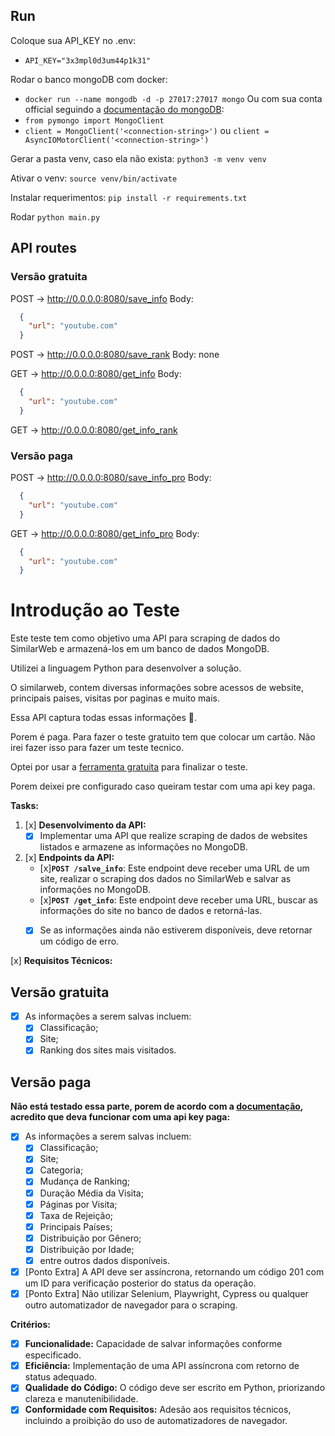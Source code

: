 ## Run

Coloque sua API_KEY no .env:
- `API_KEY="3x3mpl0d3um44p1k31"`

Rodar o banco mongoDB com docker:
- `docker run --name mongodb -d -p 27017:27017 mongo`
Ou com sua conta official seguindo a [documentação do mongoDB](https://www.mongodb.com/docs/atlas/tutorial/connect-to-your-cluster/):
- `from pymongo import MongoClient`
- `client = MongoClient('<connection-string>')` ou `client = AsyncIOMotorClient('<connection-string>')`

Gerar a pasta venv, caso ela não exista:
`python3 -m venv venv`

Ativar o venv:
`source venv/bin/activate`

Instalar requerimentos:
`pip install -r requirements.txt`

Rodar 
`python main.py`


## API routes

### Versão gratuita
POST -> http://0.0.0.0:8080/save_info
  Body:
  ```json
    {
      "url": "youtube.com"
    }
  ```

POST -> http://0.0.0.0:8080/save_rank
  Body: none

GET -> http://0.0.0.0:8080/get_info
  Body:
  ```json
    {
      "url": "youtube.com"
    }
  ```

GET -> http://0.0.0.0:8080/get_info_rank

### Versão paga
POST -> http://0.0.0.0:8080/save_info_pro
  Body:
  ```json
    {
      "url": "youtube.com"
    }
  ```
GET -> http://0.0.0.0:8080/get_info_pro
  Body:
  ```json
    {
      "url": "youtube.com"
    }
  ```


# Introdução ao Teste

Este teste tem como objetivo uma API para scraping de dados do SimilarWeb e armazená-los em um banco de dados MongoDB. 

Utilizei a linguagem Python para desenvolver a solução.

O similarweb, contem diversas informações sobre acessos de website, principais paises, visitas por paginas e muito mais. 

Essa API captura todas essas informações 🙂.

Porem é paga. Para fazer o teste gratuito tem que colocar um cartão.
Não irei fazer isso para fazer um teste tecnico.

Optei por usar a [ferramenta gratuita](https://developers.similarweb.com/docs/digital-rank-api#get-started-with-website-digitalrank-api) para finalizar o teste.

Porem deixei pre configurado caso queiram testar com uma api key paga.

**Tasks:**

1. [x] **Desenvolvimento da API:**
    - [x] Implementar uma API que realize scraping de dados de websites listados e armazene as informações no MongoDB.
2. [x] **Endpoints da API:**
    - [x]**`POST /salve_info`**: Este endpoint deve receber uma URL de um site, realizar o scraping dos dados no SimilarWeb e salvar as informações no MongoDB.
    - [x]**`POST /get_info`**: Este endpoint deve receber uma URL, buscar as informações do site no banco de dados e retorná-las. 
    - [x] Se as informações ainda não estiverem disponíveis, deve retornar um código de erro.
    

[x] **Requisitos Técnicos:**

## Versão gratuita
- [x] As informações a serem salvas incluem: 
  - [x] Classificação;
  - [x] Site;
  - [x] Ranking dos sites mais visitados.

## Versão paga
**Não está testado essa parte, porem de acordo com a [documentação](https://developers.similarweb.com/reference/api-lite), acredito que deva funcionar com uma api key paga:**
- [x] As informações a serem salvas incluem: 
  - [x] Classificação;
  - [x] Site;
  - [x] Categoria;
  - [x] Mudança de Ranking;
  - [x] Duração Média da Visita;
  - [x] Páginas por Visita;
  - [x] Taxa de Rejeição;
  - [x] Principais Países;
  - [x] Distribuição por Gênero;
  - [x] Distribuição por Idade;
  - [x] entre outros dados disponíveis.

- [x] [Ponto Extra] A API deve ser assíncrona, retornando um código 201 com um ID para verificação posterior do status da operação.
- [x] [Ponto Extra] Não utilizar Selenium, Playwright, Cypress ou qualquer outro automatizador de navegador para o scraping.

**Critérios:**

- [x] **Funcionalidade:** Capacidade de salvar informações conforme especificado.
- [x] **Eficiência:** Implementação de uma API assíncrona com retorno de status adequado.
- [x] **Qualidade do Código:** O código deve ser escrito em Python, priorizando clareza e manutenibilidade.
- [x] **Conformidade com Requisitos:** Adesão aos requisitos técnicos, incluindo a proibição do uso de automatizadores de navegador.
